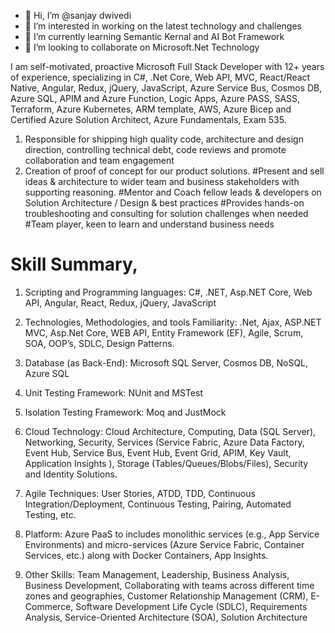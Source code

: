 - 👋 Hi, I’m @sanjay dwivedi
- 👀 I’m interested in working on the latest technology and challenges
- 🌱 I’m currently learning Semantic Kernal and AI Bot Framework
- 💞️ I’m looking to collaborate on Microsoft.Net Technology

<!---
sanjaydwivedi04444/sanjaydwivedi04444 is a ✨ special ✨ repository because its `README.md` (this file) appears on your GitHub profile.
You can click the Preview link to take a look at your changes.
--->
I am self-motivated, proactive Microsoft Full Stack Developer with 12+ years of experience, specializing in C#, .Net Core, Web API, MVC, React/React Native, Angular, Redux, jQuery, JavaScript, Azure Service Bus, Cosmos DB, Azure SQL, APIM and Azure Function, Logic Apps, Azure PASS, SASS, Terraform, Azure Kubernetes, ARM template, AWS, Azure Bicep and Certified Azure Solution Architect, Azure Fundamentals, Exam 535. 

1. Responsible for shipping high quality code, architecture and design direction, controlling technical debt, code reviews and promote collaboration and team engagement 
2. Creation of proof of concept for our product solutions.
#Present and sell ideas & architecture to wider team and business stakeholders with supporting reasoning. 
#Mentor and Coach fellow leads & developers on Solution Architecture / Design & best practices 
#Provides hands-on troubleshooting and consulting for solution challenges when needed 
#Team player, keen to learn and understand business needs 

# Skill Summary,
      
1.	Scripting and Programming languages:
C#, .NET, Asp.NET Core, Web API, Angular, React, Redux, jQuery, JavaScript

2.	Technologies, Methodologies, and tools Familiarity: .Net, Ajax, ASP.NET MVC, Asp.Net Core, WEB API, Entity Framework (EF), Agile, Scrum, SOA, OOP’s, SDLC, Design Patterns.

3.	Database (as Back-End):
Microsoft SQL Server, Cosmos DB, NoSQL, Azure SQL

4.	Unit Testing Framework: 
NUnit and MSTest

5.	Isolation Testing Framework: 
Moq and JustMock

6.	Cloud Technology:
Cloud Architecture, Computing, Data (SQL Server), Networking, Security, Services (Service Fabric, Azure Data Factory, Event Hub, Service Bus, Event Hub, Event Grid, APIM, Key Vault, Application Insights
), Storage (Tables/Queues/Blobs/Files), Security and Identity Solutions.

7.	Agile Techniques: User Stories, ATDD, TDD, Continuous Integration/Deployment, Continuous Testing, Pairing, Automated Testing, etc.

8.	Platform: Azure PaaS to includes monolithic services (e.g., App Service Environments) and micro-services (Azure Service Fabric, Container Services, etc.) along with Docker Containers, App Insights. 

9.	Other Skills:
Team Management, Leadership, Business Analysis, Business Development, Collaborating with teams across different time zones and geographies, Customer Relationship Management (CRM), E-Commerce, Software Development Life Cycle (SDLC), Requirements Analysis, Service-Oriented Architecture (SOA), Solution Architecture
